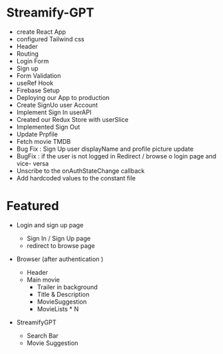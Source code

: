 # Streamify-GPT

- create React App
- configured Tailwind css
- Header
- Routing
- Login Form
- Sign up
- Form Validation
- useRef Hook 
- Firebase Setup
- Deploying our App to production
- Create SignUo user Account
- Implement Sign In userAPI 
- Created our Redux Store with userSlice
- Implemented Sign Out
- Update Prpfile
- Fetch movie TMDB 
- Bug Fix : Sign Up user displayName and profile picture update 
- BugFix : if the user is not logged in Redirect / browse o login page and vice- versa
- Unscribe to the onAuthStateChange callback 
- Add hardcoded values to the constant file 


# Featured 
- Login and sign up page 
  - Sign In / Sign Up page 
  - redirect to browse page

- Browser (after authentication )
   - Header
   - Main movie 
     - Trailer in background 
     - Title & Description 
     - MovieSuggestion
     - MovieLists * N

- StreamifyGPT 
   - Search Bar 
   - Movie Suggestion